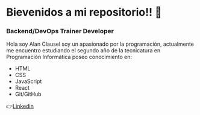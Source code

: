 # Bievenidos a mi repositorio!! 👋

### Backend/DevOps Trainer Developer
Hola soy Alan Clausel soy un apasionado por la programación, actualmente me encuentro estudiando el segundo año de la tecnicatura en Programación Informática
poseo conocimiento en:
* HTML
* CSS
* JavaScript
* React
* Git/GitHub

👉[Linkedin](https://www.linkedin.com/in/alan-clausel/)

